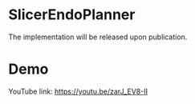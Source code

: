 # SlicerEndoPlanner
The implementation will be released upon publication.

# Demo
YouTube link: https://youtu.be/zarJ_EV8-II
